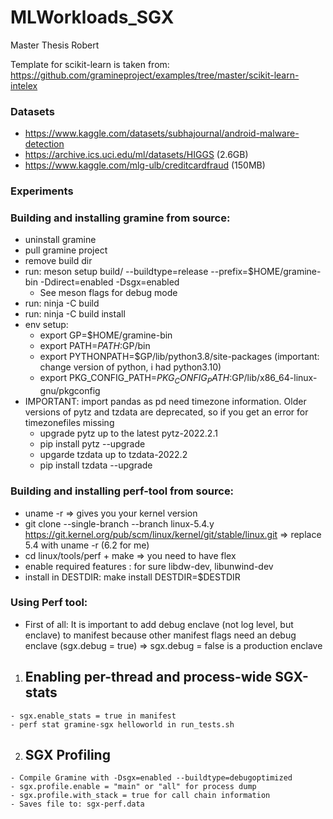 # MLWorkloads_SGX
Master Thesis Robert
  
Template for scikit-learn is taken from: https://github.com/gramineproject/examples/tree/master/scikit-learn-intelex

### Datasets
  - https://www.kaggle.com/datasets/subhajournal/android-malware-detection
  - https://archive.ics.uci.edu/ml/datasets/HIGGS (2.6GB)
  - https://www.kaggle.com/mlg-ulb/creditcardfraud (150MB)

### Experiments



### Building and installing gramine from source:
- uninstall gramine
- pull gramine project
- remove build dir
- run: meson setup build/ --buildtype=release --prefix=$HOME/gramine-bin -Ddirect=enabled -Dsgx=enabled
  - See meson flags for debug mode
- run: ninja -C build
- run: ninja -C build install
- env setup:
  - export GP=$HOME/gramine-bin
  - export PATH=$PATH:$GP/bin
  - export PYTHONPATH=$GP/lib/python3.8/site-packages (important: change version of python, i had python3.10)
  - export PKG_CONFIG_PATH=$PKG_CONFIG_PATH:$GP/lib/x86_64-linux-gnu/pkgconfig
- IMPORTANT: import pandas as pd need timezone information. Older versions of pytz and tzdata are deprecated, so if you get an error for timezonefiles missing
  - upgrade pytz up to the latest pytz-2022.2.1
  - pip install pytz --upgrade
  - upgarde tzdata up to tzdata-2022.2
  - pip install tzdata --upgrade

### Building and installing perf-tool from source:
  - uname -r => gives you your kernel version
  - git clone --single-branch --branch linux-5.4.y \
    https://git.kernel.org/pub/scm/linux/kernel/git/stable/linux.git => replace 5.4 with uname -r (6.2 for me)
  - cd linux/tools/perf + make => you need to have flex
  - enable required features : for sure libdw-dev, libunwind-dev
  - install in DESTDIR: make install DESTDIR=$DESTDIR


### Using Perf tool:
  - First of all: It is important to add debug enclave (not log level, but enclave) to manifest because other manifest flags need an debug enclave (sgx.debug = true) => sgx.debug = false is a production enclave
  1. ## Enabling per-thread and process-wide SGX-stats
    - sgx.enable_stats = true in manifest
    - perf stat gramine-sgx helloworld in run_tests.sh
  2. ## SGX Profiling
    - Compile Gramine with -Dsgx=enabled --buildtype=debugoptimized
    - sgx.profile.enable = "main" or "all" for process dump
    - sgx.profile.with_stack = true for call chain information
    - Saves file to: sgx-perf.data
